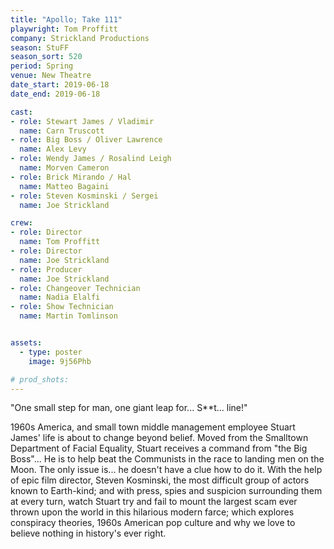 ```yaml
---
title: "Apollo; Take 111"
playwright: Tom Proffitt
company: Strickland Productions
season: StuFF
season_sort: 520
period: Spring
venue: New Theatre 
date_start: 2019-06-18
date_end: 2019-06-18

cast: 
- role: Stewart James / Vladimir
  name: Carn Truscott
- role: Big Boss / Oliver Lawrence
  name: Alex Levy
- role: Wendy James / Rosalind Leigh
  name: Morven Cameron
- role: Brick Mirando / Hal 
  name: Matteo Bagaini
- role: Steven Kosminski / Sergei
  name: Joe Strickland 

crew:
- role: Director 
  name: Tom Proffitt
- role: Director
  name: Joe Strickland
- role: Producer
  name: Joe Strickland
- role: Changeover Technician
  name: Nadia Elalfi
- role: Show Technician
  name: Martin Tomlinson 


assets:
  - type: poster
    image: 9j56Phb

# prod_shots: 
---
```


"One small step for man, one giant leap for... S**t... line!"

1960s America, and small town middle management employee Stuart James' life is about to change beyond belief. Moved from the Smalltown Department of Facial Equality, Stuart receives a command from "the Big Boss"... He is to help beat the Communists in the race to landing men on the Moon. The only issue is... he doesn't have a clue how to do it. With the help of epic film director, Steven Kosminski, the most difficult group of actors known to Earth-kind; and with press, spies and suspicion surrounding them at every turn, watch Stuart try and fail to mount the largest scam ever thrown upon the world in this hilarious modern farce; which explores conspiracy theories, 1960s American pop culture and why we love to believe nothing in history's ever right.